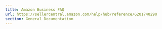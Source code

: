 ```yaml
---
title: Amazon Business FAQ
url: https://sellercentral.amazon.com/help/hub/reference/G201740290
section: General Documentation
---
```




